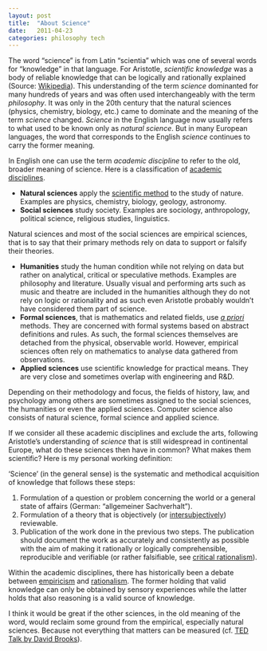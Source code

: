 ```yaml
---
layout: post
title:  "About Science"
date:   2011-04-23
categories: philosophy tech
---
```


The word “science” is from Latin “scientia” which was one of several words for “knowledge” in that language. For Aristotle, *scientific knowledge* was a body of reliable knowledge that can be logically and rationally explained (Source: [Wikipedia](http://en.wikipedia.org/wiki/Science)). This understanding of the term *science* dominanted for many hundreds of years and was often used interchangeably with the term *philosophy*. It was only in the 20th century that the natural sciences (physics, chemistry, biology, etc.) came to dominate and the meaning of the term *science* changed. *Science* in the English language now usually refers to what used to be known only as *natural science*. But in many European languages, the word that corresponds to the English *science* continues to carry the former meaning.

In English one can use the term *academic discipline* to refer to the old, broader meaning of science. Here is a classification of [academic disciplines](http://en.wikipedia.org/wiki/List_of_academic_disciplines).

-   **Natural sciences** apply the [scientific method](http://en.wikipedia.org/wiki/Scientific_method) to the study of nature. Examples are physics, chemistry, biology, geology, astronomy.
-   **Social sciences** study society. Examples are sociology, anthropology, political science, religious studies, linguistics.

Natural sciences and most of the social sciences are empirical sciences, that is to say that their primary methods rely on data to support or falsify their theories.

-   **Humanities** study the human condition while not relying on data but rather on analytical, critical or speculative methods. Examples are philosophy and literature. Usually visual and performing arts such as music and theatre are included in the humanities although they do not rely on logic or rationality and as such even Aristotle probably wouldn’t have considered them part of science.
-   **Formal sciences**, that is mathematics and related fields, use *[a priori](http://en.wikipedia.org/wiki/A_priori_and_a_posteriori)* methods. They are concerned with formal systems based on abstract definitions and rules. As such, the formal sciences themselves are detached from the physical, observable world. However, empirical sciences often rely on mathematics to analyse data gathered from observations.
-   **Applied sciences** use scientific knowledge for practical means. They are very close and sometimes overlap with engineering and R&D.

Depending on their methodology and focus, the fields of history, law, and psychology among others are sometimes assigned to the social sciences, the humanities or even the applied sciences. Computer science also consists of natural science, formal science and applied science.

If we consider all these academic disciplines and exclude the arts, following Aristotle’s understanding of *science* that is still widespread in continental Europe, what do these sciences then have in common? What makes them scientific? Here is my personal working definition:

‘Science’ (in the general sense) is the systematic and methodical acquisition of knowledge that follows these steps:

1.  Formulation of a question or problem concerning the world or a general state of affairs (German: “allgemeiner Sachverhalt”).
2.  Formulation of a theory that is objectively (or [intersubjectively](http://en.wikipedia.org/wiki/Intersubjectivity)) reviewable.
3.  Publication of the work done in the previous two steps. The publication should document the work as accurately and consistently as possible with the aim of making it rationally or logically comprehensible, reproducible and verifiable (or rather falsifiable, see [critical rationalism](http://en.wikipedia.org/wiki/Critical_rationalism)).

Within the academic disciplines, there has historically been a debate between [empiricism](http://en.wikipedia.org/wiki/Empiricism) and [rationalism](http://en.wikipedia.org/wiki/Rationalism). The former holding that valid knowledge can only be obtained by sensory experiences while the latter holds that also reasoning is a valid source of knowledge.

I think it would be great if the other sciences, in the old meaning of the word, would reclaim some ground from the empirical, especially natural sciences. Because not everything that matters can be measured (cf. [TED Talk by David Brooks](http://www.ted.com/talks/david_brooks_the_social_animal.html)).
